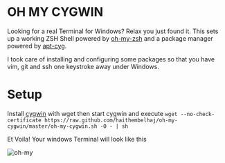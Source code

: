 # OH MY CYGWIN

Looking for a real Terminal for Windows?
Relax you just found it. This sets up a working ZSH Shell powered by [oh-my-zsh](https://github.com/robbyrussell/oh-my-zsh) and a package manager powered by [apt-cyg](http://code.google.com/p/apt-cyg/).

I took care of installing and configuring some packages so that you have vim, git and ssh one keystroke away under Windows.

# Setup

Install [cygwin](http://www.cygwin.com/) with wget then start cygwin and execute `wget --no-check-certificate https://raw.github.com/haithembelhaj/oh-my-cygwin/master/oh-my-cygwin.sh -O - | sh`

Et Voila!
Your windows Terminal will look like this

![oh-my](https://coderwall-assets-0.s3.amazonaws.com/uploads/picture/file/1297/oh-my-cygwin.PNG "OH-MY-OH-MY")